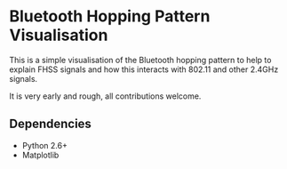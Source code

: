 Bluetooth Hopping Pattern Visualisation
=======================================

This is a simple visualisation of the Bluetooth hopping pattern to help to
explain FHSS signals and how this interacts with 802.11 and other 2.4GHz
signals.

It is very early and rough, all contributions welcome.

Dependencies
------------
* Python 2.6+
* Matplotlib

